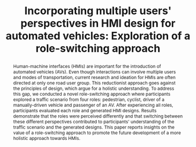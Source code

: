 ---
layout: publication
sitemap: false
title: "Incorporating multiple users' perspectives in HMI design for automated vehicles: Exploration of a role-switching approach"
authors: Gao, R., Verstegen, R., Dong, H., Bazilinskyy, P., Martens, M. H.
pdf: gao2024incorporating
image: gao2024incorporating.jpg
display: Adjunct Proceedings of the 16th International Conference on Automotive User Interfaces and Interactive Vehicular Applications (AutoUI). Stanford, CA, USA
year: 2024
doi: 10.1145/3641308.3685047
suppmat: https://data.4tu.nl/datasets/b63a08f4-a961-4708-85af-acb384c01095
abstract: "Human-machine interfaces (HMIs) are important for the introduction of automated vehicles (AVs). Even though interactions can involve multiple users and modes of transportation, current research and ideation for HMIs are often directed at only one road user group. This reductionist approach goes against the principles of design, which argue for a holistic understanding. To address this gap, we conducted a novel role-switching approach where participants explored a traffic scenario from four roles: pedestrian, cyclist, driver of a manually-driven vehicle and passenger of an AV. After experiencing all roles, participants evaluated each role and generated HMI designs. Results demonstrate that the roles were perceived differently and that switching between these different perspectives contributed to participants' understanding of the traffic scenario and the generated designs. This paper reports insights on the value of a role-switching approach to promote the future development of a more holistic approach towards HMIs."
---